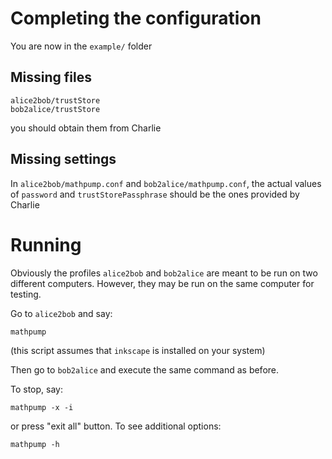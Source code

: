 
Completing the configuration
============================

You are now in the `example/` folder

Missing files
-------------

    alice2bob/trustStore
    bob2alice/trustStore

you should obtain them from Charlie


Missing settings
----------------

In `alice2bob/mathpump.conf` and `bob2alice/mathpump.conf`, the actual values of `password` and `trustStorePassphrase` 
should be the ones provided by Charlie


Running
=======

Obviously the profiles `alice2bob` and `bob2alice` are meant to be run on two different computers. 
However, they may be run on the same computer for testing.

Go to `alice2bob` and say:

    mathpump

(this script assumes that `inkscape` is installed on your system)

Then go to `bob2alice` and execute the same command as before.

To stop, say:

    mathpump -x -i

or press  "exit all" button. To see additional options:

    mathpump -h


